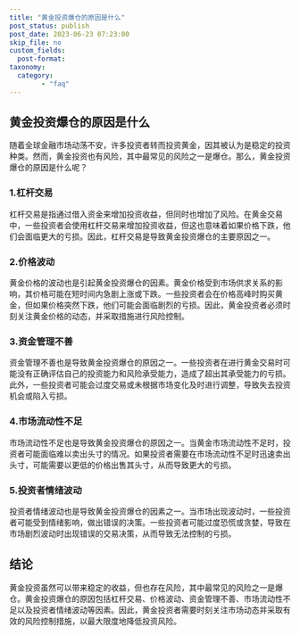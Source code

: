 ```yaml
---
title: "黄金投资爆仓的原因是什么"
post_status: publish
post_date: 2023-06-23 07:23:00
skip_file: no
custom_fields: 
  post-format: 
taxonomy:
  category:
        - "faq"
---
```


## 黄金投资爆仓的原因是什么

随着全球金融市场动荡不安，许多投资者转而投资黄金，因其被认为是稳定的投资种类。然而，黄金投资也有风险，其中最常见的风险之一是爆仓。那么，黄金投资爆仓的原因是什么呢？

### 1.杠杆交易

杠杆交易是指通过借入资金来增加投资收益，但同时也增加了风险。在黄金交易中，一些投资者会使用杠杆交易来增加投资收益，但这也意味着如果价格下跌，他们会面临更大的亏损。因此，杠杆交易是导致黄金投资爆仓的主要原因之一。

### 2.价格波动

黄金价格的波动也是引起黄金投资爆仓的因素。黄金价格受到市场供求关系的影响，其价格可能在短时间内急剧上涨或下跌。一些投资者会在价格高峰时购买黄金，但如果价格突然下跌，他们可能会面临剧烈的亏损。因此，黄金投资者必须时刻关注黄金价格的动态，并采取措施进行风险控制。

### 3.资金管理不善

资金管理不善也是导致黄金投资爆仓的原因之一。一些投资者在进行黄金交易时可能没有正确评估自己的投资能力和风险承受能力，造成了超出其承受能力的亏损。此外，一些投资者可能会过度交易或未根据市场变化及时进行调整，导致失去投资机会或陷入亏损。

### 4.市场流动性不足

市场流动性不足也是导致黄金投资爆仓的原因之一。当黄金市场流动性不足时，投资者可能面临难以卖出头寸的情况。如果投资者需要在市场流动性不足时迅速卖出头寸，可能需要以更低的价格出售其头寸，从而导致更大的亏损。

### 5.投资者情绪波动

投资者情绪波动也是导致黄金投资爆仓的因素之一。当市场出现波动时，一些投资者可能受到情绪影响，做出错误的决策。一些投资者可能过度恐慌或贪婪，导致在市场剧烈波动时出现错误的交易决策，从而导致无法控制的亏损。

## 结论

黄金投资虽然可以带来稳定的收益，但也存在风险，其中最常见的风险之一是爆仓。黄金投资爆仓的原因包括杠杆交易、价格波动、资金管理不善、市场流动性不足以及投资者情绪波动等因素。因此，黄金投资者需要时刻关注市场动态并采取有效的风险控制措施，以最大限度地降低投资风险。
